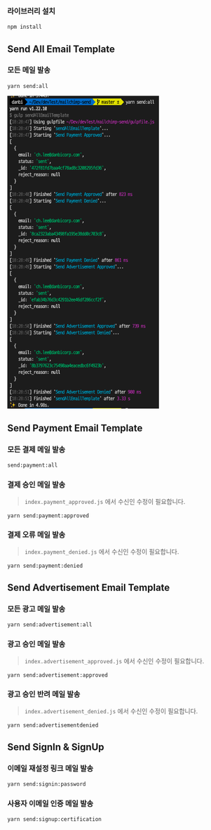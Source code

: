 ### 라이브러리 설치

```bash
npm install
```

## Send All Email Template

### 모든 메일 발송
```bash
yarn send:all
```

![img](img/gulp-send-all.png)

## Send Payment Email Template
### 모든 결제 메일 발송
```bash
send:payment:all
```
### 결제 승인 메일 발송
> `index.payment_approved.js` 에서 수신인 수정이 필요합니다.

```bash
yarn send:payment:approved
```

### 결제 오류 메일 발송
> `index.payment_denied.js` 에서 수신인 수정이 필요합니다.

```bash
yarn send:payment:denied
```

## Send Advertisement Email Template

### 모든 광고 메일 발송
```bash
yarn send:advertisement:all
```

### 광고 승인 메일 발송
> `index.advertisement_approved.js` 에서 수신인 수정이 필요합니다.

```bash
yarn send:advertisement:approved
```
### 광고 승인 반려 메일 발송
> `index.advertisement_denied.js` 에서 수신인 수정이 필요합니다.

```bash
yarn send:advertisementdenied
```

## Send SignIn & SignUp
### 이메일 재설정 링크 메일 발송
```bash
yarn send:signin:password
```
### 사용자 이메일 인증 메일 발송
```bash
yarn send:signup:certification
```

